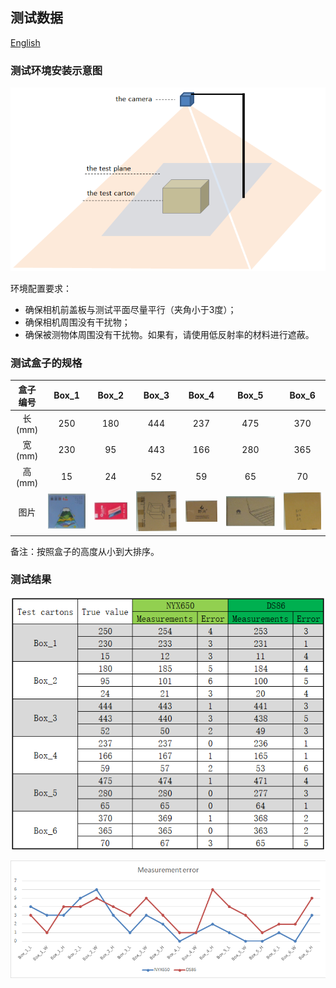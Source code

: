 ## 测试数据

[English](Measurement_data.md)

### 测试环境安装示意图

<img src="assets/installation.png" alt="installation" style="zoom:80%;" />

环境配置要求：

- 确保相机前盖板与测试平面尽量平行（夹角小于3度）；
- 确保相机周围没有干扰物；
- 确保被测物体周围没有干扰物。如果有，请使用低反射率的材料进行遮蔽。

### 测试盒子的规格

| 盒子编号 |           Box_1            |           Box_2            |           Box_3            |           Box_4            |           Box_5            |           Box_6            |
| :------: | :------------------------: | :------------------------: | :------------------------: | :------------------------: | :------------------------: | :------------------------: |
|  长(mm)  |            250             |            180             |            444             |            237             |            475             |            370             |
|  宽(mm)  |            230             |             95             |            443             |            166             |            280             |            365             |
|  高(mm)  |             15             |             24             |             52             |             59             |             65             |             70             |
|   图片   | ![Box_1](assets/Box_1.png) | ![Box_2](assets/Box_2.png) | ![Box_3](assets/Box_3.png) | ![Box_4](assets/Box_4.png) | ![Box_5](assets/Box_5.png) | ![Box_6](assets/Box_6.png) |

备注：按照盒子的高度从小到大排序。

### 测试结果

![Measurements](assets/Measurements.png)

![measurement_error](assets/measurement_error.png)

